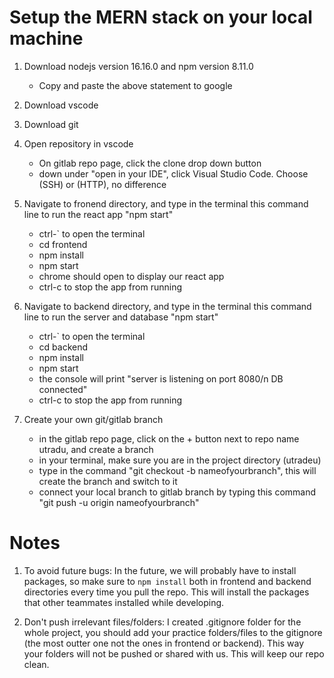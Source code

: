 # Setup the MERN stack on your local machine

1. Download nodejs version 16.16.0 and npm version 8.11.0
   - Copy and paste the above statement to google

2. Download vscode

3. Download git

4. Open repository in vscode
   - On gitlab repo page, click the clone drop down button
   - down under "open in your IDE", click Visual Studio Code. Choose (SSH) or (HTTP), no difference

5. Navigate to fronend directory, and type in the terminal this command line to run the react app "npm start"
   - ctrl-` to open the terminal
   - cd frontend
   - npm install
   - npm start
   - chrome should open to display our react app
   - ctrl-c to stop the app from running

6. Navigate to backend directory, and type in the terminal this command line to run the server and database "npm start"
   - ctrl-` to open the terminal
   - cd backend
   - npm install
   - npm start
   - the console will print "server is listening on port 8080/n DB connected"
   - ctrl-c to stop the app from running

7. Create your own git/gitlab branch
   - in the gitlab repo page, click on the + button next to repo name utradu, and create a branch
   - in your terminal, make sure you are in the project directory (utradeu)
   - type in the command "git checkout -b nameofyourbranch", this will create the branch and switch to it
   - connect your local branch to gitlab branch by typing this command "git push -u origin nameofyourbranch"

# Notes

1. To avoid future bugs: In the future, we will probably have to install packages, so make sure to `npm install` both in frontend and backend directories every time you pull the repo. This will install the packages that other teammates installed while developing.

2. Don't push irrelevant files/folders: I created .gitignore folder for the whole project, you should add your practice folders/files to the gitignore (the most outter one not the ones in frontend or backend). This way your folders will not be pushed or shared with us. This will keep our repo clean.



